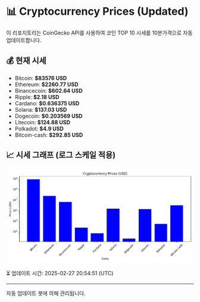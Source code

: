 
# 📊 Cryptocurrency Prices (Updated)

이 리포지토리는 CoinGecko API를 사용하여 코인 TOP 10 시세를 10분가격으로 자동 업데이트합니다.

## 💰 현재 시세
- Bitcoin: **$83576 USD**
- Ethereum: **$2260.77 USD**
- Binancecoin: **$602.64 USD**
- Ripple: **$2.18 USD**
- Cardano: **$0.636375 USD**
- Solana: **$137.03 USD**
- Dogecoin: **$0.203569 USD**
- Litecoin: **$124.88 USD**
- Polkadot: **$4.9 USD**
- Bitcoin-cash: **$292.85 USD**

## 📈 시세 그래프 (로그 스케일 적용)
![Crypto Prices](crypto_prices.png)

⏳ 업데이트 시간: 2025-02-27 20:54:51 (UTC)

---
자동 업데이트 봇에 의해 관리됩니다.
